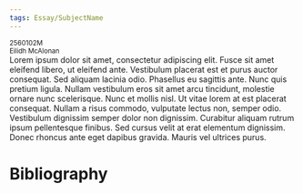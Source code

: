 ```yaml
---
tags: Essay/SubjectName
---
```


<small>
	2560102M
	<br/>
	Eilidh McAlonan
</small>

<main>
Lorem ipsum dolor sit amet, consectetur adipiscing elit. Fusce sit amet eleifend libero, ut eleifend ante. Vestibulum placerat est et purus auctor consequat. Sed aliquam lacinia odio. Phasellus eu sagittis ante. Nunc quis pretium ligula. Nullam vestibulum eros sit amet arcu tincidunt, molestie ornare nunc scelerisque. Nunc et mollis nisl. Ut vitae lorem at est placerat consequat. Nullam a risus commodo, vulputate lectus non, semper odio. Vestibulum dignissim semper dolor non dignissim. Curabitur aliquam rutrum ipsum pellentesque finibus. Sed cursus velit at erat elementum dignissim. Donec rhoncus ante eget dapibus gravida. Mauris vel ultrices purus.
</main>

# Bibliography
